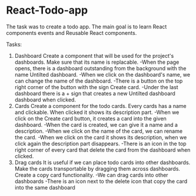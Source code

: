 # React-Todo-app

The task was to create a todo app.
The main goal is to learn React components events and Reusable React components.

Tasks:

1. Dashboard 
    Create a component that will be used for the project's dashboards. Make sure that its name is replacable.
        -When the page opens, there is a dashboard outstanding from the background with the name Untilted dashboard.
        -When we click on the dashboard's name, we can change the name of the dashboard.
        -There is a button on the top right corner of the button with the sign Create card.
        -Under the last dashboard there is a + sign that creates a new Untilted dashboard dashboard when clicked.
2. Cards
    Create a component for the todo cards. Every cards has a name and clickable. When clicked it shows its description part.
        -When we click on the Create card button, it creates a card into the given dashboard.
        -When the card is created, we can give it a name and a description.
        -When we click on the name of the card, we can rename the card.
        -When we click on the card it shows its description, when we click again the description part disappears.
        -There is an icon in the top right corner of every card that delete the card from the dashboard when clicked.
3. Drag cards
    It is useful if we can place todo cards into other dashboards. Make the cards transportable by dragging them across dashboards. Create a copy card functionality.
        -We can drag cards into other dashboards
        -There is an icon next to the delete icon that copy the card into the same dashboard